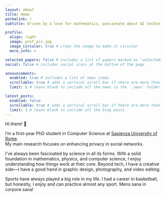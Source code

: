 ```yaml
---
layout: about
title: Home
permalink: /
subtitle: Driven by a love for mathematics, passionate about AI technologies.

profile:
  align: right
  image: prof_pic.jpg
  image_circular: true # crops the image to make it circular
  more_info: >

selected_papers: false # includes a list of papers marked as "selected={true}"
social: false # includes social icons at the bottom of the page

announcements:
  enabled: true # includes a list of news items
  scrollable: true # adds a vertical scroll bar if there are more than 3 news items
  limit: 5 # leave blank to include all the news in the `_news` folder

latest_posts:
  enabled: false
  scrollable: true # adds a vertical scroll bar if there are more than 3 new posts items
  limit: 3 # leave blank to include all the blog posts
---
```


Hi there! 👋

I’m a first-year PhD student in Computer Science at [Sapienza University of Rome](https://www.uniroma1.it/it/).  
My main research focuses on enhancing privacy in social networks.

I've always been fascinated by science in all its forms. With a solid foundation in mathematics, physics, and computer science, I enjoy understanding how things work at their core. Beyond tech, I have a creative side—I have a good hand in graphic design, photography, and video editing.

Sports have always played a big role in my life. I had a career in basketball, but honestly, I enjoy and can practice almost any sport.
Mens sana in corpore sana!
